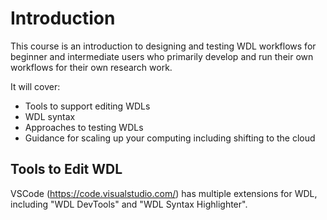 


# Introduction
This course is an introduction to designing and testing WDL workflows for beginner and intermediate users who primarily develop and run their own workflows for their own research work.  

It will cover:
- Tools to support editing WDLs
- WDL syntax
- Approaches to testing WDLs
- Guidance for scaling up your computing including shifting to the cloud



## Tools to Edit WDL

VSCode (https://code.visualstudio.com/) has multiple extensions for WDL, including "WDL DevTools" and  "WDL Syntax Highlighter". 
